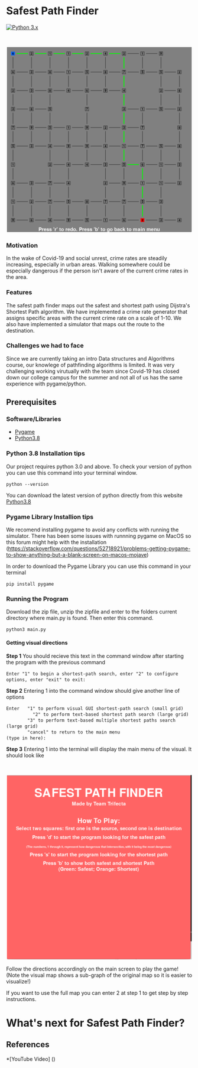 # Safest Path Finder

[![Python 3.x](https://img.shields.io/badge/python-3.x-blue.svg)](https://www.python.org/downloads/release/python-370/)

<br />
<p align="center">
  <a href="https://github.com/matthew3hansen/DSA_Project_3">
    <img src="Background%20images/better_visual.png" alt="Logo" width="500">
  </a>
  <br />

### Motivation

In the wake of Covid-19 and social unrest, crime rates are steadily increasing, especially in urban areas. Walking somewhere could be especially dangerous if the person isn't aware of the current crime rates in the area.

### Features

The safest path finder maps out the safest and shortest path using Dijstra's Shortest Path algorithm. We have implemented a crime rate generator that assigns specific areas with the current crime rate on a scale of 1-10. We also have implemented a simulator that maps out the route to the destination.

### Challenges we had to face

Since we are currently taking an intro Data structures and Algorithms course, our knowlege of pathfinding algorithms is limited. It was very challenging working virutually with the team since Covid-19 has closed down our college campus for the summer and not all of us has the same experience with pygame/python.

## Prerequisites
### Software/Libraries

- [Pygame](https://www.pygame.org/) 
- [Python3.8](https://www.python.org/downloads/)


### Python 3.8 Installation tips

Our project requires python 3.0 and above. To check your version of python you can use this command into your terminal window.
``` 
python --version
```

You can download the latest version of python directly from this website [Python3.8](https://www.python.org/downloads/)


### Pygame Library Installion tips
We recomend installing pygame to avoid any conflicts with running the simulator. There has been some issues with runnning pygame on MacOS so this forum might help with the installation (https://stackoverflow.com/questions/52718921/problems-getting-pygame-to-show-anything-but-a-blank-screen-on-macos-mojave)

In order to download the Pygame Library you can use this command in your terminal
```
pip install pygame
```

### Running the Program

Download the zip file, unzip the zipfile and enter to the folders current directory where main.py is found.
Then enter this command.

```python3
python3 main.py
```

#### Getting visual directions

**Step 1**
You should recieve this text in the command window after starting the program with the previous command

```
Enter "1" to begin a shortest-path search, enter "2" to configure options, enter "exit" to exit:

```

**Step 2**
Entering 1 into the command window should give another line of options

```
Enter 	"1" to perform visual GUI shortest-path search (small grid)
	      "2" to perform text-based shortest path search (large grid)
      	"3" to perform text-based multiple shortest paths search (large grid)
      	"cancel" to return to the main menu
(type in here):

```
**Step 3**
Entering 1 into the terminal will display the main menu of the visual. It should look like


<br />
<p align="center">
  <a href="https://github.com/matthew3hansen/DSA_Project_3">
    <img src="Background%20images/home_screen.png" alt="Logo" width="500">
  </a>
  <br />


Follow the directions accordingly on the main screen to play the game!
(Note the visual map shows a sub-graph of the original map so it is easier to visualize!)

If you want to use the full map you can enter 2 at step 1 to get step by step instructions.



# What's next for Safest Path Finder?


## References

*[YouTube Video] ()

